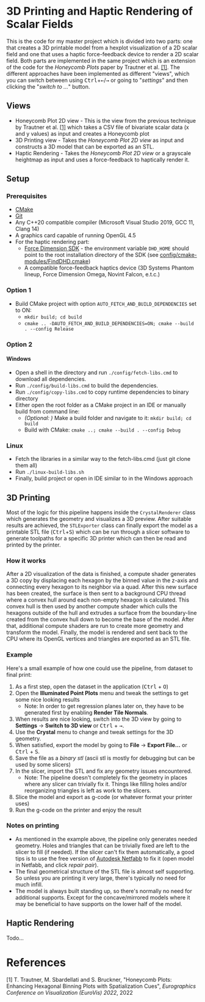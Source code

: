 # 3D Printing and Haptic Rendering of Scalar Fields

This is the code for my master project which is divided into two parts: one that creates a 3D printable model from a hexplot visualization of a 2D scalar field and one that uses a haptic force-feedback device to render a 2D scalar field. Both parts are implemented in the same project which is an extension of the code for the *Honeycomb Plots* paper by Trautner et al. [[1]](#1). The different approaches have been implemented as different "views", which you can switch between using <kbd>Ctrl</kbd>+<kbd>←</kbd>/<kbd>→</kbd> or going to "*settings*" and then clicking the "*switch to ...*" button.

## Views
 - Honeycomb Plot 2D view - This is the view from the previous technique by Trautner et al. [[1]](#1) which takes a CSV file of bivariate scalar data (x and y values) as input and creates a Honeycomb plot
 - 3D Printing view - Takes the *Honeycomb Plot 2D view* as input and constructs a 3D model that can be exported as an STL.
 - Haptic Rendering - Takes the *Honeycomb Plot 2D view* or a grayscale heightmap as input and uses a force-feedback to haptically render it.

## Setup

### Prerequisites

- [CMake](https://cmake.org)
- [Git](https://git-scm.com)
- Any C++20 compatible compiler (Microsoft Visual Studio 2019, GCC 11, Clang 14)
- A graphics card capable of running OpenGL 4.5
- For the haptic rendering part:
  - [Force Dimension SDK](https://www.forcedimension.com/software/sdk) - the environment variable `DHD_HOME` should point to the root installation directory of the SDK (see [config/cmake-modules/FindDHD.cmake](./config/cmake-modules/FindDHD.cmake))
  - A compatible force-feedback haptics device (3D Systems Phantom lineup, Force Dimension Omega, Novint Falcon, e.t.c.)

### Option 1
 - Build CMake project with option `AUTO_FETCH_AND_BUILD_DEPENDENCIES` set to ON:
   - `mkdir build; cd build`
   - `cmake .. -DAUTO_FETCH_AND_BUILD_DEPENDENCIES=ON; cmake --build . --config Release`

### Option 2
#### Windows
- Open a shell in the directory and run `./config/fetch-libs.cmd` to download all dependencies.
- Run `./config/build-libs.cmd` to build the dependencies.
- Run `./config/copy-libs.cmd` to copy runtime dependencies to binary directory
- Either open the root folder as a CMake project in an IDE or manually build from command line:
  - *(Optional: )* Make a build folder and navigate to it: `mkdir build; cd build`
  - Build with CMake: `cmake ..; cmake --build . --config Debug`

### Linux
 - Fetch the libraries in a similar way to the fetch-libs.cmd (just git clone them all)
 - Run `./linux-build-libs.sh`
 - Finally, build project or open in IDE similar to in the Windows approach

## 3D Printing

Most of the logic for this pipeline happens inside the `CrystalRenderer` class which generates the geometry and visualizes a 3D preview. After suitable results are achieved, the `STLExporter` class can finally export the model as a printable STL file (<kbd>Ctrl</kbd>+<kbd>S</kbd>) which can be run through a slicer software to generate toolpaths for a specific 3D printer which can then be read and printed by the printer.

### How it works
After a 2D visualization of the data is finished, a compute shader generates a 3D copy by displacing each hexagon by the binned value in the z-axis and connecting every hexagon to its neighbor via a quad. After this new surface has been created, the surface is then sent to a background CPU thread where a convex hull around each non-empty hexagon is calculated. This convex hull is then used by another compute shader which culls the hexagons outside of the hull and extrudes a surface from the boundary-line created from the convex hull down to become the base of the model. After that, additional compute shaders are run to create more geometry and transform the model. Finally, the model is rendered and sent back to the CPU where its OpenGL vertices and triangles are exported as an STL file.

### Example
Here's a small example of how one could use the pipeline, from dataset to final print:

 1. As a first step, open the dataset in the application (<kbd>Ctrl</kbd> + <kbd>O</kbd>)
 2. Open the **Illuminated Point Plots** menu and tweak the settings to get some nice looking results
    - Note: In order to get regression planes later on, they have to be generated first by enabling **Render Tile Normals**.
 3. When results are nice looking, switch into the 3D view by going to **Settings** -> **Switch to 3D view** or <kbd>Ctrl</kbd> + <kbd>→</kbd>.
 4. Use the **Crystal** menu to change and tweak settings for the 3D geometry.
 5. When satisfied, export the model by going to **File** -> **Export File...** or <kbd>Ctrl</kbd> + <kbd>S</kbd>.
 6. Save the file as a *binary stl* (ascii stl is mostly for debugging but can be used by some slicers)
 7. In the slicer, import the STL and fix any geometry issues encountered.
    - Note: The pipeline doesn't completely fix the geometry in places where any slicer can trivially fix it. Things like filling holes and/or reorganizing triangles is left as work to the slicers.
 8. Slice the model and export as g-code (or whatever format your printer uses)
 9. Run the g-code on the printer and enjoy the result

### Notes on printing
 - As mentioned in the example above, the pipeline only generates needed geometry. Holes and triangles that can be trivially fixed are left to the slicer to fill (if needed). If the slicer can't fix them automatically, a good tips is to use the free version of [Autodesk Netfabb](https://www.autodesk.com/products/netfabb/overview) to fix it (open model in Netfabb, and click *repair pair*).
 - The final geometrical structure of the STL file is almost self supporting. So unless you are printing it very large, there's typically no need for much infill.
 - The model is always built standing up, so there's normally no need for additional supports. Except for the concave/mirrored models where it may be beneficial to have supports on the lower half of the model.

## Haptic Rendering
Todo...

# References
<a id="1">[1]</a> T. Trautner, M. Sbardellati and S. Bruckner, "Honeycomb Plots: Enhancing Hexagonal Binning Plots with Spatialization Cues", *Eurographics Conference on Visualization (EuroVis) 2022*, 2022